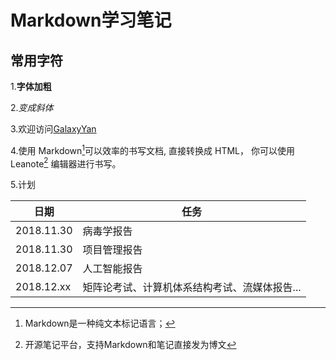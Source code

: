 # Markdown学习笔记
## 常用字符
1.**字体加粗**

2.*变成斜体*

3.欢迎访问[GalaxyYan](https://github.com/GalaxyYan)

4.使用 Markdown[^1]可以效率的书写文档, 直接转换成 HTML， 你可以使用 Leanote[^Le] 编辑器进行书写。

5.计划

日期|任务
-|-
2018.11.30|病毒学报告
2018.11.30|项目管理报告
2018.12.07|人工智能报告
2018.12.xx|矩阵论考试、计算机体系结构考试、流媒体报告...

[^1]:Markdown是一种纯文本标记语言；

[^Le]:开源笔记平台，支持Markdown和笔记直接发为博文
